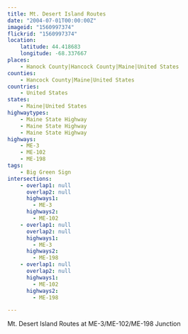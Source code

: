 ```yaml
---
title: Mt. Desert Island Routes
date: "2004-07-01T00:00:00Z"
imageid: "1560997374"
flickrid: "1560997374"
location:
    latitude: 44.418683
    longitude: -68.337667
places:
    - Hanock County|Hancock County|Maine|United States
counties:
    - Hancock County|Maine|United States
countries:
    - United States
states:
    - Maine|United States
highwaytypes:
    - Maine State Highway
    - Maine State Highway
    - Maine State Highway
highways:
    - ME-3
    - ME-102
    - ME-198
tags:
    - Big Green Sign
intersections:
    - overlap1: null
      overlap2: null
      highways1:
        - ME-3
      highways2:
        - ME-102
    - overlap1: null
      overlap2: null
      highways1:
        - ME-3
      highways2:
        - ME-198
    - overlap1: null
      overlap2: null
      highways1:
        - ME-102
      highways2:
        - ME-198

---
```

Mt. Desert Island Routes at ME-3/ME-102/ME-198 Junction